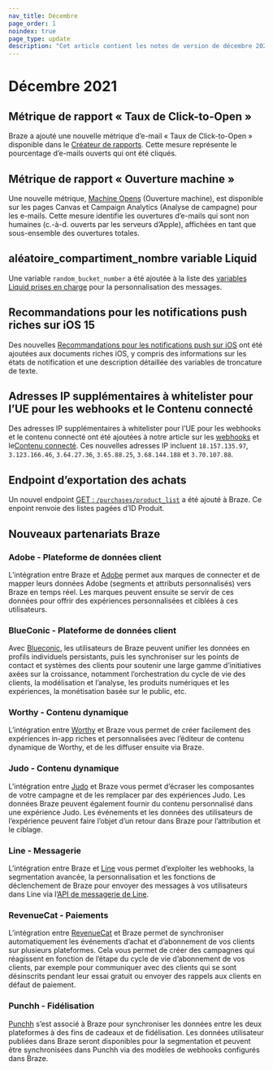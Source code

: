 ```yaml
---
nav_title: Décembre
page_order: 1
noindex: true
page_type: update
description: "Cet article contient les notes de version de décembre 2021."
---
```

# Décembre 2021

## Métrique de rapport « Taux de Click-to-Open »
Braze a ajouté une nouvelle métrique d’e-mail « Taux de Click-to-Open » disponible dans le [Créateur de rapports]({{site.baseurl}}/user_guide/data_and_analytics/reporting/report_builder/). Cette mesure représente le pourcentage d’e-mails ouverts qui ont été cliqués.

## Métrique de rapport « Ouverture machine »

Une nouvelle métrique, [Machine Opens]({{site.baseurl}}/user_guide/message_building_by_channel/email/reporting_and_analytics/analytics_glossary/#machine-opens) (Ouverture machine), est disponible sur les pages Canvas et Campaign Analytics (Analyse de campagne) pour les e-mails. Cette mesure identifie les ouvertures d’e-mails qui sont non humaines (c.-à-d. ouverts par les serveurs d’Apple), affichées en tant que sous-ensemble des ouvertures totales.

## aléatoire_compartiment_nombre variable Liquid
Une variable `random_bucket_number` a été ajoutée à la liste des [variables Liquid prises en charge]({{site.baseurl}}/user_guide/personalization_and_dynamic_content/liquid/supported_personalization_tags/#supported-personalization-tags) pour la personnalisation des messages. 

## Recommandations pour les notifications push riches sur iOS 15
Des nouvelles [Recommandations pour les notifications push sur iOS]({{site.baseurl}}/user_guide/message_building_by_channel/push/ios/rich_notifications/) ont été ajoutées aux documents riches iOS, y compris des informations sur les états de notification et une description détaillée des variables de troncature de texte.

## Adresses IP supplémentaires à whitelister pour l’UE pour les webhooks et le Contenu connecté
Des adresses IP supplémentaires à whitelister pour l’UE pour les webhooks et le contenu connecté ont été ajoutées à notre article sur les [webhooks]({{site.baseurl}}/user_guide/message_building_by_channel/webhooks/creating_a_webhook/) et le[Contenu connecté]({{site.baseurl}}/user_guide/personalization_and_dynamic_content/connected_content/making_an_api_call/). Ces nouvelles adresses IP incluent `18.157.135.97`, `3.123.166.46`, `3.64.27.36`, `3.65.88.25`, `3.68.144.188` et `3.70.107.88`.

## Endpoint d’exportation des achats
Un nouvel endpoint [GET : `/purchases/product_list`]({{site.baseurl}}/api/endpoints/export/purchases/get_list_product_id/) a été ajouté à Braze. Ce enpoint renvoie des listes pagées d’ID Produit.

## Nouveaux partenariats Braze

### Adobe - Plateforme de données client
L’intégration entre Braze et [Adobe]({{site.baseurl}}/partners/data_and_infrastructure_agility/customer_data_platform/adobe/#adobe) permet aux marques de connecter et de mapper leurs données Adobe (segments et attributs personnalisés) vers Braze en temps réel. Les marques peuvent ensuite se servir de ces données pour offrir des expériences personnalisées et ciblées à ces utilisateurs. 

### BlueConic - Plateforme de données client
Avec [Blueconic]({{site.baseurl}}/partners/data_and_infrastructure_agility/customer_data_platform/blueconic/#blueconic), les utilisateurs de Braze peuvent unifier les données en profils individuels persistants, puis les synchroniser sur les points de contact et systèmes des clients pour soutenir une large gamme d’initiatives axées sur la croissance, notamment l’orchestration du cycle de vie des clients, la modélisation et l’analyse, les produits numériques et les expériences, la monétisation basée sur le public, etc.

### Worthy - Contenu dynamique
L’intégration entre [Worthy]({{site.baseurl}}/partners/message_personalization/dynamic_content/worthy/#worthy) et Braze vous permet de créer facilement des expériences in-app riches et personnalisées avec l’éditeur de contenu dynamique de Worthy, et de les diffuser ensuite via Braze.

### Judo - Contenu dynamique
L’intégration entre [Judo]({{site.baseurl}}/partners/message_personalization/dynamic_content/judo/#judo) et Braze vous permet d’écraser les composantes de votre campagne et de les remplacer par des expériences Judo. Les données Braze peuvent également fournir du contenu personnalisé dans une expérience Judo. Les événements et les données des utilisateurs de l’expérience peuvent faire l’objet d’un retour dans Braze pour l’attribution et le ciblage.

### Line - Messagerie
L’intégration entre Braze et [Line]({{site.baseurl}}/partners/message_orchestration/additional_channels/messaging/line/#line) vous permet d’exploiter les webhooks, la segmentation avancée, la personnalisation et les fonctions de déclenchement de Braze pour envoyer des messages à vos utilisateurs dans Line via l’[API de messagerie de Line](https://developers.line.biz/en/docs/messaging-api/overview/).

### RevenueCat - Paiements
L’intégration entre [RevenueCat]({{site.baseurl}}/partners/data_and_infrastructure_agility/payments/revenuecat/#revenuecat) et Braze permet de synchroniser automatiquement les événements d’achat et d’abonnement de vos clients sur plusieurs plateformes. Cela vous permet de créer des campagnes qui réagissent en fonction de l’étape du cycle de vie d’abonnement de vos clients, par exemple pour communiquer avec des clients qui se sont désinscrits pendant leur essai gratuit ou envoyer des rappels aux clients en défaut de paiement.

### Punchh - Fidélisation
[Punchh]({{site.baseurl}}/partners/message_orchestration/channel_extensions/loyalty/punchh/#punchh) s’est associé à Braze pour synchroniser les données entre les deux plateformes à des fins de cadeaux et de fidélisation. Les données utilisateur publiées dans Braze seront disponibles pour la segmentation et peuvent être synchronisées dans Punchh via des modèles de webhooks configurés dans Braze.   